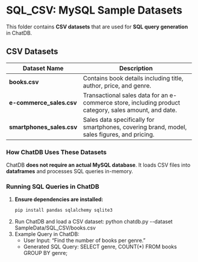 # SQL_CSV: MySQL Sample Datasets
This folder contains **CSV datasets** that are used for **SQL query generation** in ChatDB.

## CSV Datasets
| Dataset Name              | Description |
|---------------------------|-------------|
| **books.csv**             | Contains book details including title, author, price, and genre. |
| **e-commerce_sales.csv**  | Transactional sales data for an e-commerce store, including product category, sales amount, and date. |
| **smartphones_sales.csv** | Sales data specifically for smartphones, covering brand, model, sales figures, and pricing. |
  
### How ChatDB Uses These Datasets
ChatDB **does not require an actual MySQL database**. It loads CSV files into **dataframes** and processes SQL queries in-memory.

### Running SQL Queries in ChatDB
1. **Ensure dependencies are installed:**
   ```bash
   pip install pandas sqlalchemy sqlite3
2. Run ChatDB and load a CSV dataset:
   python chatdb.py --dataset SampleData/SQL_CSV/books.csv
3. Example Query in ChatDB:
   - User Input: “Find the number of books per genre.”
   - Generated SQL Query: SELECT genre, COUNT(*) FROM books GROUP BY genre;
